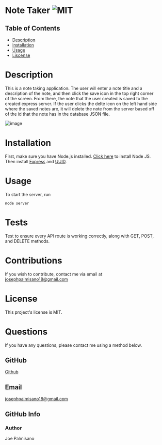 # Note Taker ![MIT](https://img.shields.io/badge/License-MIT-blue.svg)

## Table of Contents

- [Description](#description)
- [Installation](#installation)
- [Usage](#usage)
- [Liscense](#license)

# Description

This is a note taking application. The user will enter a note title and a description of the note, and then click the save icon in the top right corner of the screen. From there, the note that the user created is saved to the created express server. If the user clicks the delte icon on the left hand side where the saved notes are, it will delete the note from the server based off of the id that the note has in the database JSON file.

![image](https://user-images.githubusercontent.com/95255407/156900007-e06c761b-d11d-4505-b951-87c8b7edf06c.png)

# Installation

First, make sure you have Node.js installed. [Click here](https://nodejs.org/en/download/) to install Node JS. Then install [Express](https://www.npmjs.com/package/express) and [UUID](https://www.npmjs.com/package/uuid).

# Usage

To start the server, run

```
node server
```

# Tests

Test to ensure every API route is working correctly, along with GET, POST, and DELETE methods.

# Contributions

If you wish to contribute, contact me via email at josephpalmisano18@gmail.com

# License

This project's license is MIT.

# Questions

If you have any questions, please contact me using a method below.

## GitHub

[Github](https://github.com/joepamedia/)

## Email

josephpalmisano18@gmail.com

## GitHub Info

### Author

Joe Palmisano
